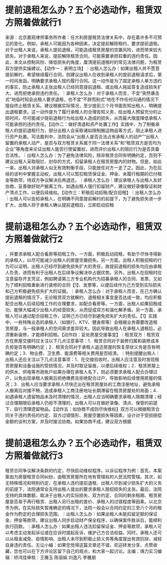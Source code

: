 # 提前退租怎么办？五个必选动作，租赁双方照着做就行1

来源：北京嘉观律师事务所作者：任大利房屋租赁法律关系中，存在着许多不可预见的变化。例如，承租人可能因为各种因素，决定提前解除租约，要求提前退租。对于出租人来说，承租人提前退租，可能造成租赁房屋的空置风险，进而带来较大损失。对于承租人来说，提前解除租赁合同，可能需要承担较重的违约责任。因此，本文从控制风险、降低损失的角度，厘清提前退租时的常见法律问题，为租赁双方提供实操建议。【动作一：表明立场】｜出租人怎么办｜如果出租人并不愿意提前解约，希望继续履行合同，则建议出租人在收到承租人的提前退租请求后，第一时间发函，明确要求承租人按约履行合同。这一动作是为了固定承租人单方违约的事实，防止承租人主张出租人已经同意提前退租、或出租人拖延答复造成损失扩大，进而拒绝承担违约责任。｜承租人怎么办｜对于承租人而言，不宜“突然袭击式”地临时知会出租人要求退租，也不宜“不辞而别式”地在不作任何沟通的情况下擅自终止租赁关系。建议根据实际情况，至少提前三个月书面告知出租人，明确提出退租要求。这一动作是为了履行承租人的合理告知义务，给出租人预留充分的止损时间，尽可能减少提前退租行为给出租人造成的损失，从而最大限度降低承租人可能承担的违约责任。【动作二：做好清退和资产处置工作】实践中，为了制衡承租人的提前退租行为，部分出租人会采取诸如限制搬运物品等方式，阻止承租人进行资产处置。司法裁判中，法院会从“出租人是否合法占有承租人的动产”“出租人留置的承租人动产，是否与双方租赁关系属于同一法律关系”和“租赁双方是否均为企业”等角度来论证出租人能否行使留置权，进而评价出租人的阻拦行为是否具备合法性。｜出租人怎么办｜为了避免法律风险，除非租赁合同有明确约定，否则不建议出租人采取阻拦、封存的方式，扣留承租人在租赁房屋内的财物。但是，如此一来，出租人对承租人似无有效制衡手段，只能放任对方一走了之。因此，为在后续的谈判中掌握主动权，出租人可以暂扣租赁保证金、押金、未履行租期的已付租金等款项，待双方争议解决后再退还。｜承租人怎么办｜建议承租人与出租人友好协商，妥善做好财产搬离工作。如遇出租人强行扣留财产，建议做好录像取证和财产清点工作，以便后续维权。【动作三：积极启动招租/配合招租】｜出租人怎么办｜出租人可以告知承租人，在明确不同意提前解约的前提下，为了避免损失进一步扩大，出租人将于承租人确认提前退租后，立即启动招租

# 提前退租怎么办？五个必选动作，租赁双方照着做就行2

，并要求承租人配合看房等招租工作。一方面，积极启动招租，有助于尽快寻得新的承租人，以尽可能减少出租人的房屋空置损失。另一方面，出租人积极招租的行为可以证明，出租人已经尽到避免损失扩大的责任，故提前退租的损失均应由承租人负责，进而有利于出租人在后续争议解决中占据优势。另外，出租人在招租时应注意留存开支凭证，例如聘请第三方专业机构代为招募承租人的合同、发票，又如为了顺利招租重新进行装修的合同【1】、发票等，以便后续作为己方受到实际损失和己方积极避免损失扩大的证据。｜承租人怎么办｜对于承租人而言，在己方确认提前退租的情况下，无论租赁双方就解约、退租相关事宜是否达成一致，均应积极配合出租人后续招租工作的合理要求，如配合看房等。一方面，出租人如果招租成功，能够大幅减少出租人的经营损失，从而促成双方和谐化解矛盾。另一方面，承租人可以通过配合招租工作，证明己方已经尽到避免损失扩大的责任。【1】实践中，一些特殊业态的承租人（如银行、KTV、健身房等）会根据业务需要改造租赁房屋，与一般承租人的空间需求差异较大。因此导致出租人在承租人退租后，必须重新装修，才能顺利招租。【动作四：妥处房屋交接事宜】｜租赁双方｜租赁双方在房屋交接时应关注以下几点注意事项：1．租赁合同对于装修归属和装修成本负担是否有明确约定；2．租赁合同对于承租人返还房屋的恢复原状义务是否有明确约定；3．物业费、卫生费、能源费等相关费用是否结清。｜特别提醒出租人｜出租人还应关注以下几点注意事项：1．在交接验收时，出租人应注意及时发现租赁房屋和设备设施的受损情况，并及时取证留痕，以便后续维权；2．租赁房屋上的供水、供电等市政账户如果办理在承租人名下，则必须要求承租人配合办理过户，以免出现承租人搬离后拒绝缴费且拒绝配合过户，导致影响后续使用房屋的情况；3．出租人应当要求承租人尽快迁出在租赁房屋处的工商注册地址，避免承租人搬离后对接不畅，造成承租人工商注册地址长期滞留在租赁房屋处的局面；4．如遇承租人遗留物品未及时清理的情况，出租人应当明确要求承租人限期清理；经过合理期限后承租人仍拒不清理的，出租人可以在做好录像、清点、保管的前提下，自行清理遗留物品。【动作五：如协商不成则尽快维权】双方可以根据租赁合同关于违约责任的约定、双方过错情形、房屋空置损失等因素，设计对于受损赔偿金额的谈判方案，并及时接洽协商。如果协商不成，建议双方根据

# 提前退租怎么办？五个必选动作，租赁双方照着做就行3

租赁合同争议解决条款的约定，尽快启动维权程序。以诉讼程序为例：首先，本案案由为房屋租赁合同纠纷，由租赁房屋所在地有管辖权的人民法院管辖。其次，如无特殊情况和特别约定，在承租人违约提前退租、出租人尽到减少损失扩大的义务的前提下，法院通常会支持出租人提出的要求承租人赔偿损失的主张。最后，法院支持的具体数额，取决于出租人的实际损失、双方约定、合同的剩余租期、租赁房屋是否易于再行租赁、出租人另行出租的差价、承租人的过错程度等因素。以北京市为例，在实际损失暂难确定的情况下，法院一般会以合同约定的三至六个月的租金作为酌定的合理损失范围。｜出租人怎么办｜如果出租人未能扣留足额的保证金、押金等款项，建议出租人同步启动财产保全程序，以确保案件胜诉后，能顺利执行回款。｜承租人怎么办｜如果出租人违法扣留保证金、押金等款项，承租人可以考虑主动发起诉讼或在应诉时提起反诉，维护己方合法权益。同时，承租人还可以从租金减免、疫情影响、出租人未尽到积极止损义务等角度提出有效抗辩，减轻自身违约责任。无讼小编：如果您觉得这篇文章还不错，欢迎转发分享、点赞收藏，您也可以在下方评论区留下自己的观点，和大家一起讨论。主编：靖力实习编辑：矫鸿佳审核：王雅玉 陈丽娟 刘逸凡 李雅朋

